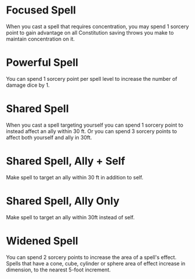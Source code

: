 # Focused Spell

When you cast a spell that requires concentration, you may spend 1 sorcery point to gain advantage on all Constitution saving throws you make to maintain concentration on it.

# Powerful Spell

You can spend 1 sorcery point per spell level to increase the number of damage dice by 1.

# Shared Spell

When you cast a spell targeting yourself you can spend 1 sorcery point to instead affect an ally within 30 ft. Or you can spend 3 sorcery points to affect both yourself and ally in 30ft.

# Shared Spell, Ally + Self

Make spell to target an ally within 30 ft in addition to self.

# Shared Spell, Ally Only

Make spell to target an ally within 30ft instead of self.

# Widened Spell

You can spend 2 sorcery points to increase the area of a spell's effect. Spells that have a cone, cube, cylinder or sphere area of effect increase in dimension, to the nearest 5-foot increment.


